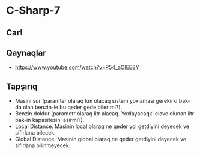 # C-Sharp-7
## Car!

## Qaynaqlar

- https://www.youtube.com/watch?v=P54_aOlEE8Y
 
## Tapşırıq	

- Masini sur (paramter olaraq km olacaq sistem yoxlamasi gerekirki bak-da olan benzin-le bu qeder gede biler mi?).
- Benzin doldur (parametr olaraq litr alacaq. Yoxlayacaqki elave olunan litr bak-in kapasitesini asirmi?).
- Local Distance. Masinin local olaraq ne qeder yol getdiyini deyecek ve sifirlana bilecek.
- Global Distance. Masinin global olaraq ne qeder getdiyini deyecek ve sifirlana bilinmeyecek.
